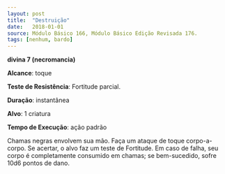 ```yaml
---
layout: post
title:  "Destruição"
date:   2018-01-01
source: Módulo Básico 166, Módulo Básico Edição Revisada 176.
tags: [nenhum, bardo]
---
```


**divina 7 (necromancia)**

**Alcance**: toque

**Teste de Resistência**: Fortitude parcial.

**Duração**: instantânea

**Alvo**: 1 criatura

**Tempo de Execução**: ação padrão

Chamas negras envolvem sua mão.
Faça um ataque de toque corpo-a-corpo. Se acertar, o alvo faz um teste de Fortitude.
Em caso de falha, seu corpo é completamente consumido em chamas; se bem-sucedido, sofre 10d6 pontos de dano.
